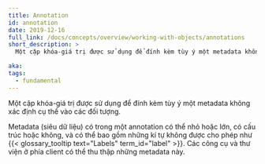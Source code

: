 ```yaml
---
title: Annotation
id: annotation
date: 2019-12-16
full_link: /docs/concepts/overview/working-with-objects/annotations
short_description: >
  Một cặp khóa-giá trị được sử dụng để đính kèm tùy ý một metadata không xác định cụ thể vào các đối tượng.

aka:
tags:
  - fundamental
---
```


Một cặp khóa-giá trị được sử dụng để đính kèm tùy ý một metadata không xác định cụ thể vào các đối tượng.

<!--more-->

Metadata (siêu dữ liệu) có trong một annotation có thể nhỏ hoặc lớn, có cấu trúc hoặc không, và có thể bao gồm những kí tự không được cho phép như {{< glossary_tooltip text="Labels" term_id="label" >}}. Các công cụ và thư viện ở phía client có thể thu thập những metadata này.